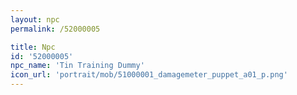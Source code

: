```yaml
---
layout: npc
permalink: /52000005

title: Npc
id: '52000005'
npc_name: 'Tin Training Dummy'
icon_url: 'portrait/mob/51000001_damagemeter_puppet_a01_p.png'
---
```

